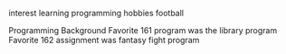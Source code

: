 interest learning programming
hobbies football

Programming Background
Favorite 161 program was the library program
Favorite 162 assignment was fantasy fight program
